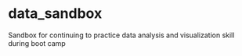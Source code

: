 # data_sandbox
Sandbox for continuing to practice data analysis and visualization skill during boot camp
